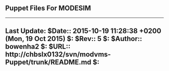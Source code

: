 ## Puppet Files For MODESIM
------
 Last Update:
 $Date:: 2015-10-19 11:28:38 +0200 (Mon, 19 Oct 2015)                          $:
 $Rev:: 5                                                                      $:
 $Author:: bowenha2                                                            $:
 $URL:: http://chbslx0132/svn/modvms-Puppet/trunk/README.md                    $:
------


